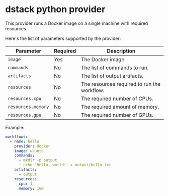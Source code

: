 # dstack python provider

This provider runs a Docker image on a single machine with required resources.

Here's the list of parameters supported by the provider:

| Parameter          | Required | Description                                         |
|--------------------|----------|-----------------------------------------------------|
| `image`            | Yes      | The Docker image.                                   |
| `commands`         | No       | The list of commands to run.                        |
| `artifacts`        | No       | The list of output artifacts.                       |
| `resources`        | No       | The resources required to run the workflow.         |
| `resources.cpu`    | No       | The required number of CPUs.                        |
| `resources.memory` | No       | The required amount of memory.                      |
| `resources.gpu`    | No       | The required number of GPUs.                        |

Example:

```yaml
workflows:
  - name: hello
    provider: docker
    image: ubuntu
    commands:
      - mkdir -p output
      - echo 'Hello, world!' > output/hello.txt
    artifacts:
      - output
    resources:
      cpu: 1
      memory: 1GB
```